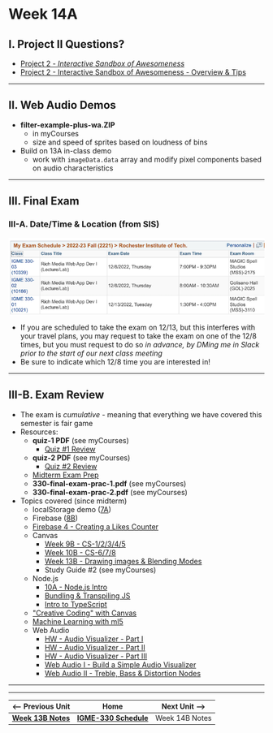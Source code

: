# Week 14A

## I. Project II Questions?

- [Project 2 - *Interactive Sandbox of Awesomeness*](../projects/p2.md)
- [Project 2 - Interactive Sandbox of Awesomeness - Overview & Tips](../projects/p2-overview-and-tips.md)

<hr>

## II. Web Audio Demos
- **filter-example-plus-wa.ZIP**
  - in myCourses
  - size and speed of sprites based on loudness of bins
- Build on 13A in-class demo
  - work with `imageData.data` array and modify pixel components based on audio characteristics

<hr>

## III. Final Exam

### III-A. Date/Time & Location (from SIS)

![screenshot](_images/exam-schedule-fall-2022.png)

- If you are scheduled to take the exam on 12/13, but this interferes with your travel plans, you may request to take the exam on one of the 12/8 times, but you must request to do so *in advance, by DMing me in Slack prior to the start of our next class meeting*
- Be sure to indicate which 12/8 time you are interested in!

<hr>

## III-B. Exam Review

- The exam is *cumulative* - meaning that everything we have covered this semester is fair game
- Resources:
  - **quiz-1 PDF** (see myCourses)
    - [Quiz #1 Review](04A.md#i-review-quiz-1)
  - **quiz-2 PDF** (see myCourses)
    - [Quiz #2 Review](06A.md#i-review-quiz-2)
  - [Midterm Exam Prep](07A.md#i-midterm-exam-is-next-time)
  - **330-final-exam-prac-1.pdf** (see myCourses)
  - **330-final-exam-prac-2.pdf** (see myCourses)
- Topics covered (since midterm)
  - localStorage demo ([7A](07A.md#iii-localstorage-demo))
  - Firebase ([8B](08B.md#iii-firebase-notes))
  - [Firebase 4 - Creating a Likes Counter](https://github.com/tonethar/IGME-330-Master/blob/master/notes/firebase-4.md)
  - Canvas
    - [Week 9B - CS-1/2/3/4/5](09B.md)
    - [Week 10B - CS-6/7/8](10B.md#iv-more-canvas-core-skills)
    - [Week 13B - Drawing images & Blending Modes](https://github.com/tonethar/IGME-330-Master/blob/master/notes/canvas-5.md)
    - Study Guide #2 (see myCourses)
  - Node.js
    - [10A - Node.js Intro](10A.md#iii-nodejs)
    - [Bundling & Transpiling JS](https://github.com/tonethar/IGME-330-Master/blob/master/notes/node-and-transpiling.md)
    - [Intro to TypeScript](https://github.com/tonethar/IGME-330-Master/blob/master/notes/intro-typescript.md)
  - ["Creative Coding" with Canvas](11A.md)
  - [Machine Learning with ml5](11B.md#ii-machine-learning-with-ml5)
  - Web Audio
    - [HW - Audio Visualizer - Part I](https://github.com/tonethar/IGME-330-Master/blob/master/notes/HW-AV-2195-1.md)
    - [HW - Audio Visualizer - Part II](https://github.com/tonethar/IGME-330-Master/blob/master/notes/HW-AV-2195-2.md)
    - [HW - Audio Visualizer - Part III](https://github.com/tonethar/IGME-330-Master/blob/master/notes/HW-AV-2195-3.md)
    - [Web Audio I - Build a Simple Audio Visualizer](https://github.com/tonethar/IGME-330-Master/blob/master/notes/demo-web-audio-1.md)
    - [Web Audio II - Treble, Bass & Distortion Nodes](https://github.com/tonethar/IGME-330-Master/blob/master/notes/demo-web-audio-2.md)
  
<hr><hr>

| <-- Previous Unit | Home | Next Unit -->
| --- | --- | --- 
| [**Week 13B Notes**](13B.md)     |  [**IGME-330 Schedule**](../schedule.md) | Week 14B Notes
